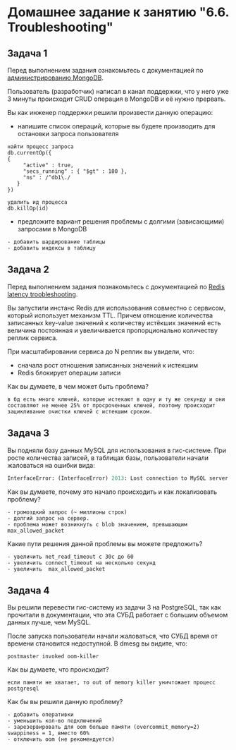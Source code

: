 # Домашнее задание к занятию "6.6. Troubleshooting"

## Задача 1

Перед выполнением задания ознакомьтесь с документацией по [администрированию MongoDB](https://docs.mongodb.com/manual/administration/).

Пользователь (разработчик) написал в канал поддержки, что у него уже 3 минуты происходит CRUD операция в MongoDB и её 
нужно прервать. 

Вы как инженер поддержки решили произвести данную операцию:
- напишите список операций, которые вы будете производить для остановки запроса пользователя
```
найти процесс запроса
db.currentOp({
{
     "active" : true,
     "secs_running" : { "$gt" : 180 },
     "ns" : /^db1\./
   }
})

удалить ид процесса
db.killOp(id)
```

- предложите вариант решения проблемы с долгими (зависающими) запросами в MongoDB
```
- добавить шардирование таблицы
- добавить индексы в таблицу
```

## Задача 2

Перед выполнением задания познакомьтесь с документацией по [Redis latency troobleshooting](https://redis.io/topics/latency).

Вы запустили инстанс Redis для использования совместно с сервисом, который использует механизм TTL. 
Причем отношение количества записанных key-value значений к количеству истёкших значений есть величина постоянная и
увеличивается пропорционально количеству реплик сервиса. 

При масштабировании сервиса до N реплик вы увидели, что:
- сначала рост отношения записанных значений к истекшим
- Redis блокирует операции записи

Как вы думаете, в чем может быть проблема?
 
```
в бд есть много ключей, которые истекают в одну и ту же секунду и они составляют не менее 25% от просроченных ключей, поэтому происходит зацикливание очистки ключей с истекшим сроком.
```

## Задача 3

Вы подняли базу данных MySQL для использования в гис-системе. При росте количества записей, в таблицах базы,
пользователи начали жаловаться на ошибки вида:
```python
InterfaceError: (InterfaceError) 2013: Lost connection to MySQL server during query u'SELECT..... '
```

Как вы думаете, почему это начало происходить и как локализовать проблему?

```
- громоздкий запрос (~ миллионы строк)
- долгий запрос на сервер. 
- проблема может возникнуть с blob значением, превышающим  max_allowed_packet
```

Какие пути решения данной проблемы вы можете предложить?

```
- увеличить net_read_timeout с 30с до 60
- увеличить connect_timeout на несколько секунд
- увеличить  max_allowed_packet
```

## Задача 4


Вы решили перевести гис-систему из задачи 3 на PostgreSQL, так как прочитали в документации, что эта СУБД работает с 
большим объемом данных лучше, чем MySQL.

После запуска пользователи начали жаловаться, что СУБД время от времени становится недоступной. В dmesg вы видите, что:

`postmaster invoked oom-killer`

Как вы думаете, что происходит?
```
если памяти не хватает, то out of memory killer уничтожает процесс postgresql
```

Как бы вы решили данную проблему?
```
- добавить оперативки
- уменьшить кол-во подключений
- зарезервировать для oom больше памяти (overcommit_memory=2) swappiness = 1, вместо 60%
- отключить oom (не рекомендуется)
```
